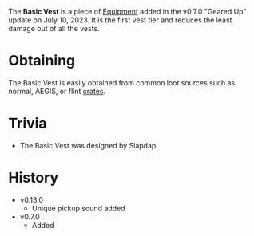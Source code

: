 The **Basic Vest** is a piece of [Equipment](/equipment) added in the v0.7.0 "Geared Up" update on July 10, 2023. It is the first vest tier and reduces the least damage out of all the vests.

# Obtaining

The Basic Vest is easily obtained from common loot sources such as normal, AEGIS, or flint [crates](/obstacles/crates). 

# Trivia

- The Basic Vest was designed by Slapdap

# History

 - v0.13.0
   - Unique pickup sound added 
 - v0.7.0
   - Added 